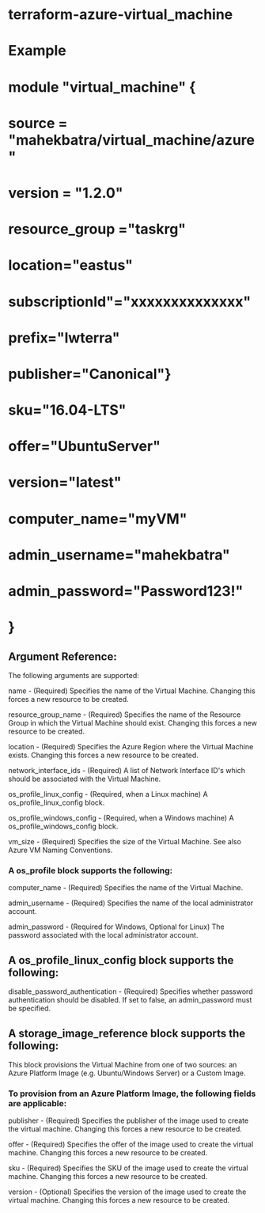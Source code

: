 # terraform-azure-virtual_machine

# Example

# module "virtual_machine" {
# source  = "mahekbatra/virtual_machine/azure"
# version = "1.2.0"
# resource_group ="taskrg"
# location="eastus"
# subscriptionId"="xxxxxxxxxxxxxx"
# prefix="lwterra"
# publisher="Canonical"}
# sku="16.04-LTS"
# offer="UbuntuServer"
# version="latest"
# computer_name="myVM"
# admin_username="mahekbatra"
# admin_password="Password123!"
# }


## Argument Reference:

The following arguments are supported:

name - (Required) Specifies the name of the Virtual Machine. Changing this forces a new resource to be created.

resource_group_name - (Required) Specifies the name of the Resource Group in which the Virtual Machine should exist. Changing this forces a new resource to be created.

location - (Required) Specifies the Azure Region where the Virtual Machine exists. Changing this forces a new resource to be created.

network_interface_ids - (Required) A list of Network Interface ID's which should be associated with the Virtual Machine.

os_profile_linux_config - (Required, when a Linux machine) A os_profile_linux_config block.

os_profile_windows_config - (Required, when a Windows machine) A os_profile_windows_config block.

vm_size - (Required) Specifies the size of the Virtual Machine. See also Azure VM Naming Conventions.

### A os_profile block supports the following:

computer_name - (Required) Specifies the name of the Virtual Machine.

admin_username - (Required) Specifies the name of the local administrator account.

admin_password - (Required for Windows, Optional for Linux) The password associated with the local administrator account.

## A os_profile_linux_config block supports the following:

disable_password_authentication - (Required) Specifies whether password authentication should be disabled. If set to false, an admin_password must be specified.

## A storage_image_reference block supports the following:

This block provisions the Virtual Machine from one of two sources: an Azure Platform Image (e.g. Ubuntu/Windows Server) or a Custom Image.

### To provision from an Azure Platform Image, the following fields are applicable:

publisher - (Required) Specifies the publisher of the image used to create the virtual machine. Changing this forces a new resource to be created.

offer - (Required) Specifies the offer of the image used to create the virtual machine. Changing this forces a new resource to be created.

sku - (Required) Specifies the SKU of the image used to create the virtual machine. Changing this forces a new resource to be created.

version - (Optional) Specifies the version of the image used to create the virtual machine. Changing this forces a new resource to be created.
